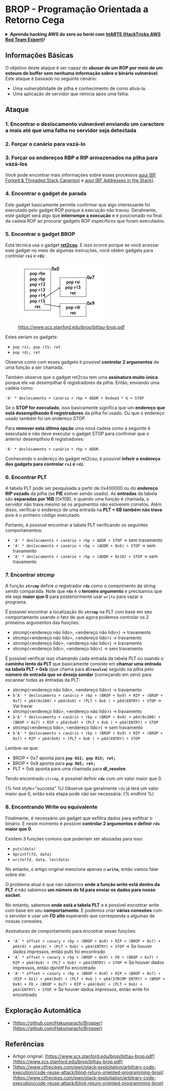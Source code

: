 # BROP - Programação Orientada a Retorno Cega

<details>

<summary><strong>Aprenda hacking AWS do zero ao herói com</strong> <a href="https://training.hacktricks.xyz/courses/arte"><strong>htARTE (HackTricks AWS Red Team Expert)</strong></a><strong>!</strong></summary>

Outras maneiras de apoiar o HackTricks:

* Se você deseja ver sua **empresa anunciada no HackTricks** ou **baixar o HackTricks em PDF** Confira os [**PLANOS DE ASSINATURA**](https://github.com/sponsors/carlospolop)!
* Adquira o [**swag oficial PEASS & HackTricks**](https://peass.creator-spring.com)
* Descubra [**A Família PEASS**](https://opensea.io/collection/the-peass-family), nossa coleção exclusiva de [**NFTs**](https://opensea.io/collection/the-peass-family)
* **Junte-se ao** 💬 [**grupo Discord**](https://discord.gg/hRep4RUj7f) ou ao [**grupo telegram**](https://t.me/peass) ou **siga-nos** no **Twitter** 🐦 [**@hacktricks\_live**](https://twitter.com/hacktricks\_live)**.**
* **Compartilhe seus truques de hacking enviando PRs para o** [**HackTricks**](https://github.com/carlospolop/hacktricks) e [**HackTricks Cloud**](https://github.com/carlospolop/hacktricks-cloud) repositórios do github.

</details>

## Informações Básicas

O objetivo deste ataque é ser capaz de **abusar de um ROP por meio de um estouro de buffer sem nenhuma informação sobre o binário vulnerável**.\
Este ataque é baseado no seguinte cenário:

* Uma vulnerabilidade de pilha e conhecimento de como ativá-la.
* Uma aplicação de servidor que reinicia após uma falha.

## Ataque

### **1. Encontrar o deslocamento vulnerável** enviando um caractere a mais até que uma falha no servidor seja detectada

### **2. Forçar o canário** para vazá-lo&#x20;

### **3. Forçar os endereços RBP e RIP armazenados** na pilha para vazá-los

Você pode encontrar mais informações sobre esses processos [aqui (BF Forked & Threaded Stack Canaries)](../common-binary-protections-and-bypasses/stack-canaries/bf-forked-stack-canaries.md) e [aqui (BF Addresses in the Stack)](../common-binary-protections-and-bypasses/pie/bypassing-canary-and-pie.md).

### **4. Encontrar o gadget de parada**

Este gadget basicamente permite confirmar que algo interessante foi executado pelo gadget ROP porque a execução não travou. Geralmente, este gadget será algo que **interrompe a execução** e é posicionado no final da cadeia ROP ao procurar gadgets ROP específicos que foram executados.

### **5. Encontrar o gadget BROP**

Esta técnica usa o gadget [**ret2csu**](ret2csu.md). E isso ocorre porque se você acessar este gadget no meio de algumas instruções, você obtém gadgets para controlar **`rsi`** e **`rdi`**:

<figure><img src="../../.gitbook/assets/image (1).png" alt="" width="278"><figcaption><p><a href="https://www.scs.stanford.edu/brop/bittau-brop.pdf">https://www.scs.stanford.edu/brop/bittau-brop.pdf</a></p></figcaption></figure>

Estes seriam os gadgets:

* `pop rsi; pop r15; ret`
* `pop rdi; ret`

Observe como com esses gadgets é possível **controlar 2 argumentos** de uma função a ser chamada.

Também observe que o gadget ret2csu tem uma **assinatura muito única** porque ele vai desempilhar 6 registradores da pilha. Então, enviando uma cadeia como:

`'A' * deslocamento + canário + rbp + ADDR + 0xdead * 6 + STOP`

Se o **STOP for executado**, isso basicamente significa que um **endereço que está desempilhando 6 registradores** da pilha foi usado. Ou que o endereço usado também foi um endereço STOP.

Para **remover esta última opção** uma nova cadeia como a seguinte é executada e não deve executar o gadget STOP para confirmar que o anterior desempilhou 6 registradores:

`'A' * deslocamento + canário + rbp + ADDR`

Conhecendo o endereço do gadget ret2csu, é possível **inferir o endereço dos gadgets para controlar `rsi` e `rdi`**.

### 6. Encontrar PLT

A tabela PLT pode ser pesquisada a partir de 0x400000 ou do **endereço RIP vazado** da pilha (se **PIE** estiver sendo usado). As **entradas** da tabela são **separadas por 16B** (0x10B), e quando uma função é chamada, o servidor não trava mesmo se os argumentos não estiverem corretos. Além disso, verificar o endereço de uma entrada na **PLT + 6B também não trava** pois é o primeiro código executado.

Portanto, é possível encontrar a tabela PLT verificando os seguintes comportamentos:

* `'A' * deslocamento + canário + rbp + ADDR + STOP` -> sem travamento
* `'A' * deslocamento + canário + rbp + (ADDR + 0x6) + STOP` -> sem travamento
* `'A' * deslocamento + canário + rbp + (ADDR + 0x10) + STOP` -> sem travamento

### 7. Encontrar strcmp

A função **`strcmp`** define o registrador **`rdx`** como o comprimento da string sendo comparada. Note que **`rdx`** é o **terceiro argumento** e precisamos que ele seja **maior que 0** para posteriormente usar `write` para vazar o programa.

É possível encontrar a localização do **`strcmp`** na PLT com base em seu comportamento usando o fato de que agora podemos controlar os 2 primeiros argumentos das funções:

* strcmp(\<endereço não lido>, \<endereço não lido>) -> travamento
* strcmp(\<endereço não lido>, \<endereço lido>) -> travamento
* strcmp(\<endereço lido>, \<endereço não lido>) -> travamento
* strcmp(\<endereço lido>, \<endereço lido>) -> sem travamento

É possível verificar isso chamando cada entrada da tabela PLT ou usando o **caminho lento da PLT** que basicamente consiste em **chamar uma entrada na tabela PLT + 0xb** (que chama para **`dlresolve`**) seguido na pilha pelo **número de entrada que se deseja sondar** (começando em zero) para escanear todas as entradas da PLT:

* strcmp(\<endereço não lido>, \<endereço lido>) -> travamento
* `b'A' * deslocamento + canário + rbp + (BROP + 0x9) + RIP + (BROP + 0x7) + p64(0x300) + p64(0x0) + (PLT + 0xb ) + p64(ENTRY) + STOP` -> Vai travar
* strcmp(\<endereço lido>, \<endereço não lido>) -> travamento
* `b'A' * deslocamento + canário + rbp + (BROP + 0x9) + p64(0x300) + (BROP + 0x7) + RIP + p64(0x0) + (PLT + 0xb ) + p64(ENTRY) + STOP`&#x20;
* strcmp(\<endereço lido>, \<endereço lido>) -> sem travamento
* `b'A' * deslocamento + canário + rbp + (BROP + 0x9) + RIP + (BROP + 0x7) + RIP + p64(0x0) + (PLT + 0xb ) + p64(ENTRY) + STOP`&#x20;

Lembre-se que:

* BROP + 0x7 aponta para **`pop RSI; pop R15; ret;`**
* BROP + 0x9 aponta para **`pop RDI; ret;`**
* PLT + 0xb aponta para uma chamada para **dl\_resolve**.

Tendo encontrado `strcmp`, é possível definir **`rdx`** com um valor maior que 0.

{% hint style="success" %}
Observe que geralmente `rdx` já terá um valor maior que 0, então esta etapa pode não ser necessária.
{% endhint %}
### 8. Encontrando Write ou equivalente

Finalmente, é necessário um gadget que exfiltra dados para exfiltrar o binário. E neste momento é possível **controlar 2 argumentos e definir `rdx` maior que 0**.

Existem 3 funções comuns que poderiam ser abusadas para isso:

- `puts(data)`
- `dprintf(fd, data)`
- `write(fd, data, len(data)`

No entanto, o artigo original menciona apenas o **`write`**, então vamos falar sobre ele:

O problema atual é que não sabemos **onde a função write está dentro da PLT** e não sabemos **um número de fd para enviar os dados para nosso socket**.

No entanto, sabemos **onde está a tabela PLT** e é possível encontrar write com base em seu **comportamento**. E podemos criar **várias conexões** com o servidor e usar um **FD alto** esperando que corresponda a algumas de nossas conexões.

Assinaturas de comportamento para encontrar essas funções:

- `'A' * offset + canary + rbp + (BROP + 0x9) + RIP + (BROP + 0x7) + p64(0) + p64(0) + (PLT + 0xb) + p64(ENTRY) + STOP` -> Se houver dados impressos, então puts foi encontrado
- `'A' * offset + canary + rbp + (BROP + 0x9) + FD + (BROP + 0x7) + RIP + p64(0x0) + (PLT + 0xb) + p64(ENTRY) + STOP` -> Se houver dados impressos, então dprintf foi encontrado
- `'A' * offset + canary + rbp + (BROP + 0x9) + RIP + (BROP + 0x7) + (RIP + 0x1) + p64(0x0) + (PLT + 0xb ) + p64(STRCMP ENTRY) + (BROP + 0x9) + FD + (BROP + 0x7) + RIP + p64(0x0) + (PLT + 0xb) + p64(ENTRY) + STOP` -> Se houver dados impressos, então write foi encontrado

## Exploração Automática

- [https://github.com/Hakumarachi/Bropper](https://github.com/Hakumarachi/Bropper)

## Referências

- Artigo original: [https://www.scs.stanford.edu/brop/bittau-brop.pdf](https://www.scs.stanford.edu/brop/bittau-brop.pdf)
- [https://www.ctfrecipes.com/pwn/stack-exploitation/arbitrary-code-execution/code-reuse-attack/blind-return-oriented-programming-brop](https://www.ctfrecipes.com/pwn/stack-exploitation/arbitrary-code-execution/code-reuse-attack/blind-return-oriented-programming-brop)
